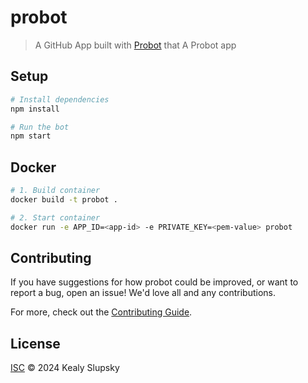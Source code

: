 # probot

> A GitHub App built with [Probot](https://github.com/probot/probot) that A Probot app

## Setup

```sh
# Install dependencies
npm install

# Run the bot
npm start
```

## Docker

```sh
# 1. Build container
docker build -t probot .

# 2. Start container
docker run -e APP_ID=<app-id> -e PRIVATE_KEY=<pem-value> probot
```

## Contributing

If you have suggestions for how probot could be improved, or want to report a bug, open an issue! We'd love all and any contributions.

For more, check out the [Contributing Guide](CONTRIBUTING.md).

## License

[ISC](LICENSE) © 2024 Kealy Slupsky
